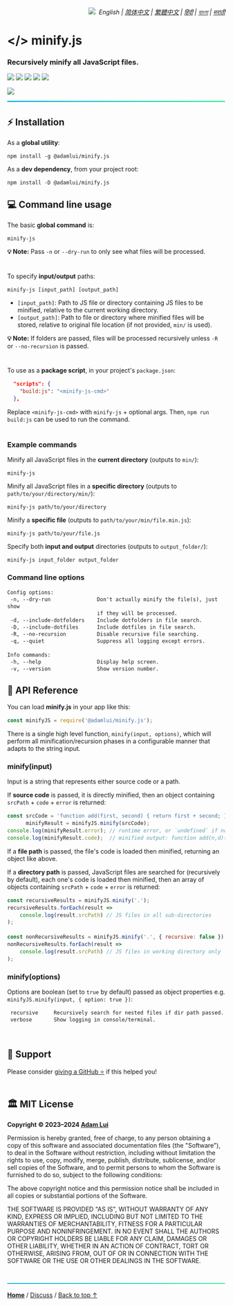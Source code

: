 <div align="right">
    <h6>
        <picture>
            <source type="image/svg+xml" media="(prefers-color-scheme: dark)" srcset="https://raw.githubusercontent.com/adamlui/js-utils/main/docs/images/earth-icon/white/icon32.svg">
            <img height=14 src="https://raw.githubusercontent.com/adamlui/js-utils/main/docs/images/earth-icon/black/icon32.svg">
        </picture>
        &nbsp;English |
        <a href="https://github.com/adamlui/js-utils/tree/main/minify.js/docs/zh-cn#readme">简体中文</a> |
        <a href="https://github.com/adamlui/js-utils/tree/main/minify.js/docs/zh-tw#readme">繁體中文</a> |
        <a href="https://github.com/adamlui/js-utils/tree/main/minify.js/docs/hi#readme">हिंदी</a> |
        <a href="https://github.com/adamlui/js-utils/tree/main/minify.js/docs/bn#readme">বাংলা</a> |
        <a href="https://github.com/adamlui/js-utils/tree/main/minify.js/docs/mr#readme">मराठी</a>
    </h6>
</div>

# </> minify.js 

### Recursively minify all JavaScript files.

<a href="https://www.npmjs.com/package/@adamlui/minify.js"><img height=31 src="https://img.shields.io/npm/dt/%40adamlui%2Fminify.js?logo=npm&logoColor=white&labelColor=464646&style=for-the-badge"></a>
<a href="#%EF%B8%8F-mit-license"><img height=31 src="https://img.shields.io/badge/License-MIT-red.svg?logo=internetarchive&logoColor=white&labelColor=464646&style=for-the-badge"></a>
<a href="https://www.npmjs.com/package/@adamlui/minify.js?activeTab=versions"><img height=31 src="https://img.shields.io/badge/Latest_Build-1.3.0-fc7811.svg?logo=icinga&logoColor=white&labelColor=464646&style=for-the-badge"></a>
<a href="https://www.npmjs.com/package/@adamlui/minify.js?activeTab=code"><img height=31 src="https://img.shields.io/npm/unpacked-size/%40adamlui%2Fminify.js?style=for-the-badge&logo=ebox&logoColor=white&labelColor=464646&color=blue"></a>
<a href="https://sonarcloud.io/component_measures?metric=new_vulnerabilities&id=adamlui_js-utils:minify.js/minify.js"><img height=31 src="https://img.shields.io/badge/dynamic/json?url=https%3A%2F%2Fsonarcloud.io%2Fapi%2Fmeasures%2Fcomponent%3Fcomponent%3Dadamlui_js-utils%3Aminify.js%2Fminify.js%26metricKeys%3Dvulnerabilities&query=%24.component.measures.0.value&style=for-the-badge&logo=sonarcloud&logoColor=white&labelColor=464646&label=Vulnerabilities&color=gold"></a>

<img src="https://github.com/adamlui/js-utils/blob/main/minify.js/media/images/minify.js-docs-demo.png">

<br>

<img height=8px width="100%" src="https://raw.githubusercontent.com/adamlui/js-utils/main/docs/images/aqua-separator.png">

## ⚡ Installation

As a **global utility**:

```
npm install -g @adamlui/minify.js
```

As a **dev dependency**, from your project root:

```
npm install -D @adamlui/minify.js
```

## 💻 Command line usage

The basic **global command** is:

```
minify-js
```

**💡 Note:** Pass `-n` or `--dry-run` to only see what files will be processed.

#

To specify **input/output** paths:
   
```
minify-js [input_path] [output_path]
```

- `[input_path]`: Path to JS file or directory containing JS files to be minified, relative to the current working directory.
- `[output_path]`: Path to file or directory where minified files will be stored, relative to original file location (if not provided, `min/` is used).

**💡 Note:** If folders are passed, files will be processed recursively unless `-R` or `--no-recursion` is passed.

#

To use as a **package script**, in your project's `package.json`:

```json
  "scripts": {
    "build:js": "<minify-js-cmd>"
  },
```

Replace `<minify-js-cmd>` with `minify-js` + optional args. Then, `npm run build:js` can be used to run the command.
<br><br>

### Example commands

Minify all JavaScript files in the **current directory** (outputs to `min/`):

```
minify-js
```

Minify all JavaScript files in a **specific directory** (outputs to `path/to/your/directory/min/`):

```
minify-js path/to/your/directory
```

Minify a **specific file** (outputs to `path/to/your/min/file.min.js`):

```
minify-js path/to/your/file.js
```

Specify both **input and output** directories (outputs to `output_folder/`):

```
minify-js input_folder output_folder
```

### Command line options

```
Config options:
 -n, --dry-run               Don't actually minify the file(s), just show
                             if they will be processed.
 -d, --include-dotfolders    Include dotfolders in file search.
 -D, --include-dotfiles      Include dotfiles in file search.
 -R, --no-recursion          Disable recursive file searching.
 -q, --quiet                 Suppress all logging except errors.

Info commands:
 -h, --help                  Display help screen.
 -v, --version               Show version number.
```

## 🔌 API Reference

You can load **minify.js** in your app like this:

```js
const minifyJS = require('@adamlui/minify.js');
```

There is a single high level function, `minify(input, options)`, which will perform all minification/recursion phases in a configurable manner that adapts to the string input.

### minify(input)

Input is a string that represents either source code or a path.

If **source code** is passed, it is directly minified, then an object containing `srcPath` + `code` + `error` is returned:

```js
const srcCode = 'function add(first, second) { return first + second; }',
      minifyResult = minifyJS.minify(srcCode);
console.log(minifyResult.error); // runtime error, or `undefined` if no error
console.log(minifyResult.code);  // minified output: function add(n,d){return n+d}
```

If a **file path** is passed, the file's code is loaded then minified, returning an object like above.

If a **directory path** is passed, JavaScript files are searched for (recursively by default), each one's code is loaded then minified, then an array of objects containing `srcPath` + `code` + `error` is returned:

```js
const recursiveResults = minifyJS.minify('.');
recursiveResults.forEach(result =>
    console.log(result.srcPath) // JS files in all sub-directories
);

const nonRecursiveResults = minifyJS.minify('.', { recursive: false });
nonRecursiveResults.forEach(result =>
    console.log(result.srcPath) // JS files in working directory only
);
```

### minify(options)

Options are boolean (set to `true` by default) passed as object properties e.g. `minifyJS.minify(input, { option: true })`:

```
 recursive     Recursively search for nested files if dir path passed.
 verbose       Show logging in console/terminal.
```

<br>

## 💖 Support

Please consider [giving a GitHub ⭐](https://github.com/adamlui/js-utils) if this helped you!
<br><br>

## 🏛️ MIT License

**Copyright © 2023–2024 [Adam Lui](https://github.com/adamlui)**

Permission is hereby granted, free of charge, to any person obtaining a copy of this software and associated documentation files (the "Software"), to deal in the Software without restriction, including without limitation the rights to use, copy, modify, merge, publish, distribute, sublicense, and/or sell copies of the Software, and to permit persons to whom the Software is furnished to do so, subject to the following conditions:

The above copyright notice and this permission notice shall be included in all copies or substantial portions of the Software.

THE SOFTWARE IS PROVIDED "AS IS", WITHOUT WARRANTY OF ANY KIND, EXPRESS OR IMPLIED, INCLUDING BUT NOT LIMITED TO THE WARRANTIES OF MERCHANTABILITY, FITNESS FOR A PARTICULAR PURPOSE AND NONINFRINGEMENT. IN NO EVENT SHALL THE AUTHORS OR COPYRIGHT HOLDERS BE LIABLE FOR ANY CLAIM, DAMAGES OR OTHER LIABILITY, WHETHER IN AN ACTION OF CONTRACT, TORT OR OTHERWISE, ARISING FROM, OUT OF OR IN CONNECTION WITH THE SOFTWARE OR THE USE OR OTHER DEALINGS IN THE SOFTWARE.

<br>

<img height=6px width="100%" src="https://raw.githubusercontent.com/adamlui/js-utils/main/docs/images/aqua-separator.png">

<a href="https://github.com/adamlui/js-utils">**Home**</a> /
<a href="https://github.com/adamlui/js-utils/discussions">Discuss</a> /
<a href="#-minifyjs">Back to top ↑</a>
